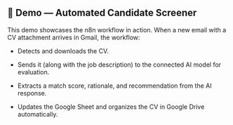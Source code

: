 ## 🎥 Demo — Automated Candidate Screener

This demo showcases the n8n workflow in action. When a new email with a CV attachment arrives in Gmail, the workflow:

- Detects and downloads the CV.

- Sends it (along with the job description) to the connected AI model for evaluation.

- Extracts a match score, rationale, and recommendation from the AI response.

- Updates the Google Sheet and organizes the CV in Google Drive automatically.
